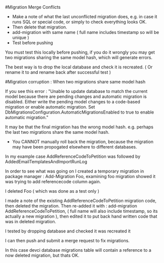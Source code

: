 #Migration Merge Conflicts

* Make a note of what the last unconflicted migration does, e.g. in case it runs SQL or special code, or simply to check everything looks OK. 
* Then delete that migration. 
* add-migration with same name ( full name includes timestamp so will be unique )
* Test before pushing

You must test this locally before pushing, if you do it wrongly you may get two migrations sharing the same model hash, which will generate errors.

The best way is to drop the local database and check it is recreated.
( Or rename it to and rename back after successful test )

#Migration corruption : When two migrations share same model hash

If you see this error : "Unable to update database to match the current model because there are pending changes and automatic migration is disabled. Either write the pending model changes to a code-based migration or enable automatic migration. Set DbMigrationsConfiguration.AutomaticMigrationsEnabled to true to enable automatic migration."

It may be that the final migration has the wrong model hash. e.g. perhaps the last two migrations share the same model hash.

* You CANNOT manually roll back the migration, because the migration may have been propogated elsewhere to different databases.

In my example case
AddReferenceCodeToPetition was followed by AddedEmailTemplatesAndImportRunLog

In order to see what was going on I created a temporary migration in package manager :
Add-Migration Foo, examining foo migration showed it was trying to add referencecode column again.

I deleted Foo ( which was done as a test only )

I made a note of the existing AddReferenceCodeToPetition migration code, then deleted the migration.
Then re-added it with :
add-migration AddReferenceCodeToPetition, ( full name will also include timestamp, so its actually a new migration ), then edited it to put back hand written code that was in deleted migration.

I tested by dropping database and checked it was recreated it

I can then push and submit a merge request to fix migrations.

In this case devci database migrations table will contain a reference to a now deleted migration, but thats OK.